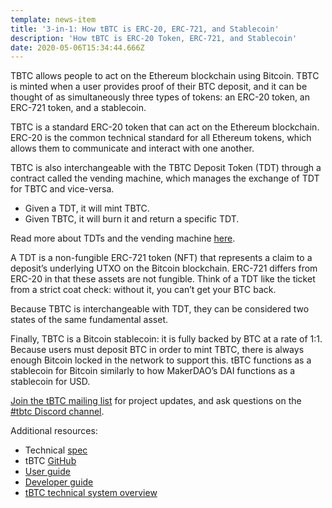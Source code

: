 ```yaml
---
template: news-item
title: '3-in-1: How tBTC is ERC-20, ERC-721, and Stablecoin'
description: 'How tBTC is ERC-20 Token, ERC-721, and Stablecoin'
date: 2020-05-06T15:34:44.666Z
---
```

TBTC allows people to act on the Ethereum blockchain using Bitcoin. TBTC is minted when a user provides proof of their BTC deposit, and it can be thought of as simultaneously three types of tokens: an ERC-20 token, an ERC-721 token, and a stablecoin.

TBTC is a standard ERC-20 token that can act on the Ethereum blockchain. ERC-20 is the common technical standard for all Ethereum tokens, which allows them to communicate and interact with one another.

TBTC is also interchangeable with the TBTC Deposit Token (TDT) through a contract called the vending machine, which manages the exchange of TDT for TBTC and vice-versa.

* Given a TDT, it will mint TBTC.
* Given TBTC, it will burn it and return a specific TDT.

Read more about TDTs and the vending machine [here](https://tbtc.network/developers/tbtc-technical-system-overview).

A TDT is a non-fungible ERC-721 token (NFT) that represents a claim to a deposit’s underlying UTXO on the Bitcoin blockchain. ERC-721 differs from ERC-20 in that these assets are not fungible. Think of a TDT like the ticket from a strict coat check: without it, you can’t get your BTC back.

Because TBTC is interchangeable with TDT, they can be considered two states of the same fundamental asset.

Finally, TBTC is a Bitcoin stablecoin: it is fully backed by BTC at a rate of 1:1. Because users must deposit BTC in order to mint TBTC, there is always enough Bitcoin locked in the network to support this. tBTC functions as a stablecoin for Bitcoin similarly to how MakerDAO’s DAI functions as a stablecoin for USD.

[Join the tBTC mailing list](https://tbtc.network/#mailing-list) for project updates, and ask questions on the [\#tbtc Discord channel](https://discord.gg/wYezN7v).



Additional resources:

* Technical [spec](http://docs.keep.network/tbtc/index.pdf)
* tBTC [GitHub](https://github.com/keep-network/tbtc)
* [User guide](https://tbtc.network/developers/how-to-use-the-tbtc-dapp)
* [Developer guide](https://tbtc.network/developers/how-to-integrate-tbtc-into-your-defi-dapp)
* [tBTC technical system overview](https://tbtc.network/developers/tbtc-technical-system-overview)
